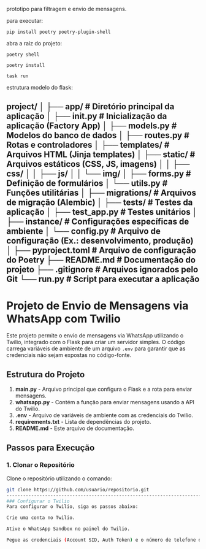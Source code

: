 prototipo para filtragem e envio de mensagens.

para executar:

    pip install poetry poetry-plugin-shell

abra a raiz do projeto:

    poetry shell

    poetry install

    task run



estrutura modelo do flask:


project/
│
├── app/                     # Diretório principal da aplicação
│   ├── __init__.py          # Inicialização da aplicação (Factory App)
│   ├── models.py            # Modelos do banco de dados
│   ├── routes.py            # Rotas e controladores
│   ├── templates/           # Arquivos HTML (Jinja templates)
│   ├── static/              # Arquivos estáticos (CSS, JS, imagens)
│   │   ├── css/
│   │   ├── js/
│   │   └── img/
│   ├── forms.py             # Definição de formulários
│   └── utils.py             # Funções utilitárias
│
├── migrations/              # Arquivos de migração (Alembic)
│
├── tests/                   # Testes da aplicação
│   ├── test_app.py          # Testes unitários
│
├── instance/                # Configurações específicas de ambiente
│   └── config.py            # Arquivo de configuração (Ex.: desenvolvimento, produção)
│
├── pyproject.toml           # Arquivo de configuração do Poetry
├── README.md                # Documentação do projeto
├── .gitignore               # Arquivos ignorados pelo Git
└── run.py                   # Script para executar a aplicação
-------------------------------------------------------------------
# Projeto de Envio de Mensagens via WhatsApp com Twilio

Este projeto permite o envio de mensagens via WhatsApp utilizando o Twilio, integrado com o Flask para criar um servidor simples. O código carrega variáveis de ambiente de um arquivo `.env` para garantir que as credenciais não sejam expostas no código-fonte.

## Estrutura do Projeto

1. **main.py** - Arquivo principal que configura o Flask e a rota para enviar mensagens.
2. **whatsapp.py** - Contém a função para enviar mensagens usando a API do Twilio.
3. **.env** - Arquivo de variáveis de ambiente com as credenciais do Twilio.
4. **requirements.txt** - Lista de dependências do projeto.
5. **README.md** - Este arquivo de documentação.

## Passos para Execução

### 1. Clonar o Repositório

Clone o repositório utilizando o comando:

```bash
git clone https://github.com/usuario/repositorio.git
-----------------------------------------------------------------------
### Configurar o Twilio
Para configurar o Twilio, siga os passos abaixo:

Crie uma conta no Twilio.

Ative o WhatsApp Sandbox no painel do Twilio.

Pegue as credenciais (Account SID, Auth Token) e o número de telefone do Sandbox do Twilio.
